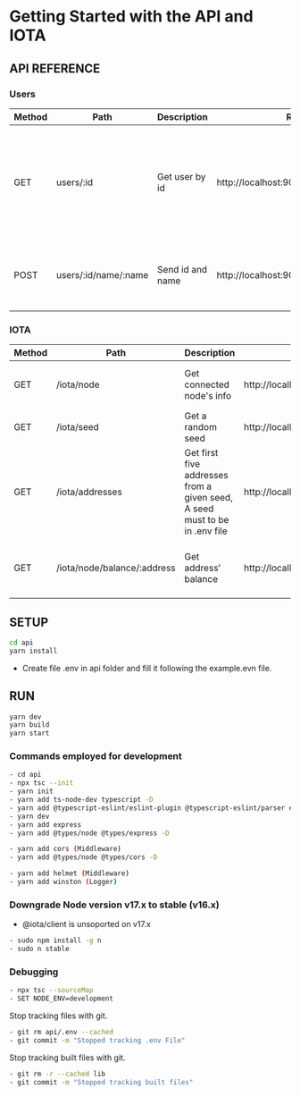 # Getting Started with the API and IOTA

## API REFERENCE

### Users

| Method | Path                 | Description      | Resource URL                                   | Parameters               | Response                                                                       |
| ------ | -------------------- | ---------------- | ---------------------------------------------- | ------------------------ | ------------------------------------------------------------------------------ |
| GET    | users/:id            | Get user by id   | http://localhost:9000/api/users/:id            | id: number               | JSON object with the user's id and name found or Error message in JSON format. |
| POST   | users/:id/name/:name | Send id and name | http://localhost:9000/api/users/:id/name/:name | id: number, name: string | JSON object with the user's id and name.                                       |

### IOTA

| Method | Path                        | Description                                                                | Resource URL                                    | Parameters                                   | Response                             |
| ------ | --------------------------- | -------------------------------------------------------------------------- | ----------------------------------------------- | -------------------------------------------- | ------------------------------------ |
| GET    | /iota/node                  | Get connected node's info                                                  | http://localhost:9000/api/iota/node             | None                                         | Node's info in JSON format.          |
| GET    | /iota/seed                  | Get a random seed                                                          | http://localhost:9000/api/iota/seed             | None                                         | seed in JSON format.                 |
| GET    | /iota/addresses             | Get first five addresses from a given seed, A seed must to be in .env file | http://localhost:9000/api/iota/addresses        | None                                         | Five address objects in JSON format. |
| GET    | /iota/node/balance/:address | Get address' balance                                                       | http://localhost:9000/api/iota/balance/:address | address: Chrysalis address (bech32 standard) | Address' balance in JSON format.     |

## SETUP

```sh
cd api
yarn install
```

- Create file .env in api folder and fill it following the example.evn file.

## RUN

```sh
yarn dev
yarn build
yarn start
```

### Commands employed for development

```sh
- cd api
- npx tsc --init
- yarn init
- yarn add ts-node-dev typescript -D
- yarn add @typescript-eslint/eslint-plugin @typescript-eslint/parser eslint eslint-config-prettier eslint-plugin-prettier prettier --dev
- yarn dev
- yarn add express
- yarn add @types/node @types/express -D

- yarn add cors (Middleware)
- yarn add @types/node @types/cors -D

- yarn add helmet (Middleware)
- yarn add winston (Logger)
```

### Downgrade Node version v17.x to stable (v16.x)

- @iota/client is unsoported on v17.x

```sh
- sudo npm install -g n
- sudo n stable
```

### Debugging

```sh
- npx tsc --sourceMap
- SET NODE_ENV=development
```

Stop tracking files with git.

```sh
- git rm api/.env --cached
- git commit -m "Stopped tracking .env File"
```

Stop tracking built files with git.

```sh
- git rm -r --cached lib
- git commit -m "Stopped tracking built files"
```
